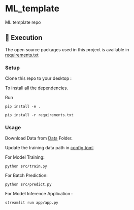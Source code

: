 # ML_template
ML template repo

<!-- Execution -->
<h2 id="execution"> 🍴 Execution</h2>

<!--This project is written in Python programming language. <br>-->
The open source packages used in this project is available in [requirements.txt](requirements.txt)

### Setup

Clone this repo to your desktop :

To install all the dependencies.

Run

`pip install -e .`

`pip install -r requirements.txt`

### Usage

Download Data from [Data](./Data) Folder. 

Update the training data path in [config.toml](./config/config.toml)


For Model Training: 

`python src/train.py`

For Batch Prediction: 

`python src/predict.py`


For Model Inference Application : 

`streamlit run app/app.py`


